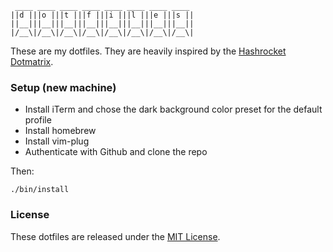 ```
 ____ ____ ____ ____ ____ ____ ____ ____
||d |||o |||t |||f |||i |||l |||e |||s ||
||__|||__|||__|||__|||__|||__|||__|||__||
|/__\|/__\|/__\|/__\|/__\|/__\|/__\|/__\|
```

These are my dotfiles. They are heavily inspired by the [Hashrocket
Dotmatrix][dotmatrix].

### Setup (new machine)

- Install iTerm and chose the dark background color preset for the default profile
- Install homebrew
- Install vim-plug
- Authenticate with Github and clone the repo

Then:

```
./bin/install
```

### License

These dotfiles are released under the [MIT License][mit].

[dotmatrix]: https://github.com/hashrocket/dotmatrix
[mit]: http://www.opensource.org/licenses/MIT
